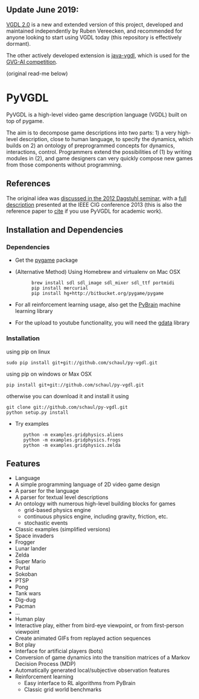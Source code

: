 ## Update June 2019:

[VGDL 2.0](https://github.com/rubenvereecken/py-vgdl) is a new and extended version of this project, developed and maintained independently by Ruben Vereecken, and recommended for anyone looking to start using VGDL today (this repository is effectively dormant).

The other actively developed extension is [java-vgdl](https://github.com/GAIGResearch/GVGAI/wiki/VGDL-Language), which is used for the [GVG-AI competition](http://www.gvgai.net/).

(original read-me below)

# PyVGDL

PyVGDL is a high-level video game description language (VGDL) built on top of pygame.

The aim is to decompose game descriptions into two parts: 1) a very high-level description, close to human language, to specify the dynamics, which builds on 2) an ontology of preprogrammed concepts for dynamics, interactions, control.
Programmers extend the possibilities of (1) by writing modules in (2), and game designers can very quickly compose new games from those components without programming.


## References

The original idea was [discussed in the 2012 Dagstuhl seminar](http://drops.dagstuhl.de/opus/volltexte/2013/4338/pdf/9.pdf),
with a [full description](http://www.idsia.ch/~tom/publications/pyvgdl.pdf) presented at the IEEE CIG conference 2013 (this is also
the reference paper to [cite](http://www.idsia.ch/~tom/bibtex/pyvgdl.bib) if you use PyVGDL for academic work).
 
## Installation and Dependencies


### Dependencies
*  Get the [pygame](http://www.pygame.org/download.shtml) package
* (Alternative Method) Using Homebrew and virtualenv on Mac OSX

            brew install sdl sdl_image sdl_mixer sdl_ttf portmidi
            pip install mercurial
            pip install hg+http://bitbucket.org/pygame/pygame

*  For all reinforcement learning usage, also get the [PyBrain](http://www.pybrain.org) machine learning library

*  For the upload to youtube functionality, you will need the [gdata](https://pypi.python.org/pypi/gdata) library
 
### Installation

using pip on linux

	sudo pip install git+git://github.com/schaul/py-vgdl.git

using pip on windows or Max OSX

	pip install git+git://github.com/schaul/py-vgdl.git
	
otherwise you can download it and install it using 

	git clone git://github.com/schaul/py-vgdl.git
	python setup.py install
 
*  Try examples

          python -m examples.gridphysics.aliens
          python -m examples.gridphysics.frogs
          python -m examples.gridphysics.zelda

## Features

* Language
 * A simple programming language of 2D video game design
 * A parser for the language
 * A parser for textual level descriptions
 * An ontology with numerous high-level building blocks for games
     * grid-based physics engine
     * continuous physics engine, including gravity, friction, etc.
     * stochastic events
* Classic examples (simplified versions)
 * Space invaders
 * Frogger
 * Lunar lander
 * Zelda
 * Super Mario
 * Portal
 * Sokoban
 * PTSP
 * Pong
 * Tank wars
 * Dig-dug
 * Pacman
 * ...
* Human play
 * Interactive play, either from bird-eye viewpoint, or from first-person viewpoint
 * Create animated GIFs from replayed action sequences
* Bot play
 * Interface for artificial players (bots)
 * Conversion of game dynamics into the transition matrices of a Markov Decision Process (MDP)
 * Automatically generated local/subjective observation features
 * Reinforcement learning
     * Easy interface to RL algorithms from PyBrain
     * Classic grid world benchmarks
